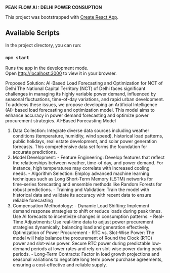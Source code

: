 **PEAK FLOW AI : DELHI POWER CONSUPTION**

This project was bootstrapped with [Create React App](https://github.com/facebook/create-react-app).

## Available Scripts

In the project directory, you can run:

### `npm start`

Runs the app in the development mode.\
Open [http://localhost:3000](http://localhost:3000) to view it in your browser.

Proposed Solution: AI-Based Load Forecasting and Optimization for NCT of Delhi 
The National Capital Territory (NCT) of Delhi faces significant challenges in managing its highly 
variable power demand, influenced by seasonal fluctuations, time-of-day variations, and rapid urban 
development. To address these issues, we propose developing an Artificial Intelligence (AI)-based 
load forecasting and optimization model. This model aims to enhance accuracy in power demand 
forecasting and optimize power procurement strategies. 
AI-Based Forecasting Model 
1. Data Collection: Integrate diverse data sources including weather conditions (temperature, 
humidity, wind speed), historical load patterns, public holidays, real estate development, and solar 
power generation forecasts. This comprehensive data set forms the foundation for accurate 
predictions. 
2. Model Development: - Feature Engineering: Develop features that reflect the relationships between weather, time-of
day, and power demand. For instance, high temperatures may correlate with increased cooling 
needs. - Algorithm Selection: Employ advanced machine learning techniques such as Long Short-Term 
Memory (LSTM) networks for time-series forecasting and ensemble methods like Random Forests for 
robust predictions. - Training and Validation: Train the model with historical data and validate its accuracy with recent 
data to ensure reliable forecasting 
3. Compensation Methodology: - Dynamic Load Shifting: Implement demand response strategies to shift or reduce loads during 
peak times. Use AI forecasts to incentivize changes in consumption patterns. - Real-Time Adjustments: Use real-time data to adjust power procurement strategies dynamically, 
balancing load and generation effectively. 
Optimization of Power Procurement - RTC vs. Slot-Wise Power: The model will help balance the procurement of Round the Clock (RTC) 
power and slot-wise power. Secure RTC power during predictable low-demand periods at lower rates 
and rely on slot-wise power during peak periods. - Long-Term Contracts: Factor in load growth projections and seasonal variations to negotiate long
term power purchase agreements, ensuring a cost-effective and reliable supply.
